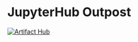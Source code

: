 # JupyterHub Outpost
[![Artifact Hub](https://img.shields.io/endpoint?url=https://artifacthub.io/badge/repository/jupyterhub-outpost)](https://artifacthub.io/packages/search?repo=jupyterhub-outpost)
